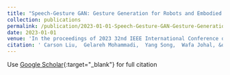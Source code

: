 ```yaml
---
title: "Speech-Gesture GAN: Gesture Generation for Robots and Embodied Agents"
collection: publications
permalink: /publication/2023-01-01-Speech-Gesture-GAN-Gesture-Generation-for-Robots-and-Embodied-Agents
date: 2023-01-01
venue: 'In the proceedings of 2023 32nd IEEE International Conference on Robot and Human Interactive Communication (RO-MAN)'
citation: ' Carson Liu,  Gelareh Mohammadi,  Yang Song,  Wafa Johal, &quot;Speech-Gesture GAN: Gesture Generation for Robots and Embodied Agents.&quot; In the proceedings of 2023 32nd IEEE International Conference on Robot and Human Interactive Communication (RO-MAN), 2023.'
---
```

Use [Google Scholar](https://scholar.google.com/scholar?q=Speech+Gesture+GAN:+Gesture+Generation+for+Robots+and+Embodied+Agents){:target="_blank"} for full citation
